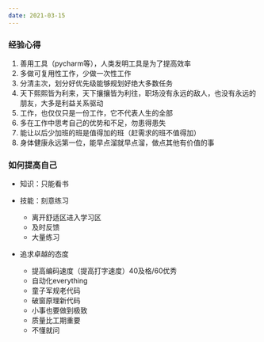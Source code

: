 ```yaml
---
date: 2021-03-15
---
```




### 经验心得

1. 善用工具（pycharm等），人类发明工具是为了提高效率
1. 多做可复用性工作，少做一次性工作
1. 分清主次，划分好优先级能够规划好绝大多数任务
1. 天下熙熙皆为利来，天下攘攘皆为利往，职场没有永远的敌人，也没有永远的朋友，大多是利益关系驱动
1. 工作，也仅仅只是一份工作，它不代表人生的全部
1. 多在工作中思考自己的优势和不足，勿患得患失
1. 能让以后少加班的班是值得加的班（赶需求的班不值得加）
1. 身体健康永远第一位，能早点溜就早点溜，做点其他有价值的事



### 如何提高自己

* 知识：只能看书

* 技能：刻意练习
  * 离开舒适区进入学习区
  * 及时反馈
  * 大量练习

* 追求卓越的态度
  * 提高编码速度（提高打字速度）40及格/60优秀 
  * 自动化everything
  * 童子军规老代码
  * 破窗原理新代码 
  * 小事也要做到极致 
  * 质量比工期重要 
  * 不懂就问 





